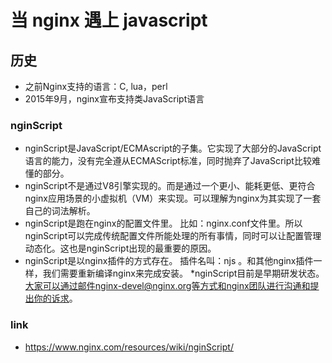 # 当 nginx 遇上 javascript

## 历史

* 之前Nginx支持的语言：C, lua，perl
* 2015年9月，nginx宣布支持类JavaScript语言

### nginScript

* nginScript是JavaScript/ECMAscript的子集。它实现了大部分的JavaScript语言的能力，没有完全遵从ECMAScript标准，同时抛弃了JavaScript比较难懂的部分。
* nginScript不是通过V8引擎实现的。而是通过一个更小、能耗更低、更符合nginx应用场景的小虚拟机（VM）来实现。可以理解为nginx为其实现了一套自己的词法解析。
* nginScript是跑在nginx的配置文件里。 比如：nginx.conf文件里。所以nginScript可以完成传统配置文件所能处理的所有事情，同时可以让配置管理动态化。这也是nginScript出现的最重要的原因。
* nginScript是以nginx插件的方式存在。 插件名叫：njs 。和其他nginx插件一样，我们需要重新编译nginx来完成安装。
*nginScript目前是早期研发状态。大家可以通过邮件nginx-devel@nginx.org等方式和nginx团队进行沟通和提出你的诉求。


### link

* https://www.nginx.com/resources/wiki/nginScript/
